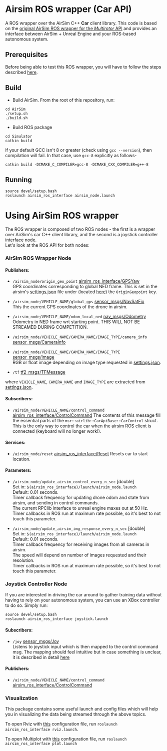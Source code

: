 # Airsim ROS wrapper (Car API)

A ROS wrapper over the AirSim C++ **Car** client library. This code is based on the [original AirSim ROS wrapper for the *Multirotor* API](https://github.com/microsoft/AirSim/tree/master/ros/src/airsim_ros_interface) and provides an interface between AirSim + Unreal Engine and your ROS-based autonomous system. 

## Prerequisites

Before being able to test this ROS wrapper, you will have to follow the steps described [here](get-ready-to-develop.md).

##  Build
- Build AirSim. From the root of this repository, run:
```
cd AirSim
./setup.sh
./build.sh
```
- Build ROS package

```
cd Simulator
catkin build
```

If your default GCC isn't 8 or greater (check using `gcc --version`), then compilation will fail. In that case, use `gcc-8` explicitly as follows-

```
catkin build -DCMAKE_C_COMPILER=gcc-8 -DCMAKE_CXX_COMPILER=g++-8
```

## Running
```
source devel/setup.bash
roslaunch airsim_ros_interface airsim_node.launch
```

# Using AirSim ROS wrapper
The ROS wrapper is composed of two ROS nodes - the first is a wrapper over AirSim's car C++ client library, and the second is a joystick controller interface node.    
Let's look at the ROS API for both nodes: 

### AirSim ROS Wrapper Node
#### Publishers:
- `/airsim_node/origin_geo_point` [airsim_ros_interface/GPSYaw](../Simulator/src/airsim_ros_interface/msg/GPSYaw.msg)   
GPS coordinates corresponding to global NED frame. This is set in the airsim's [settings.json](https://microsoft.github.io/AirSim/docs/settings/) file under (located [here](../../../UE4Project/Plugins/AirSim/Settings/settings.json)) the `OriginGeopoint` key. 

- `/airsim_node/VEHICLE_NAME/global_gps` [sensor_msgs/NavSatFix](https://docs.ros.org/api/sensor_msgs/html/msg/NavSatFix.html)   
This the current GPS coordinates of the drone in airsim. 

- `/airsim_node/VEHICLE_NAME/odom_local_ned` [nav_msgs/Odometry](https://docs.ros.org/api/nav_msgs/html/msg/Odometry.html)   
Odometry in NED frame wrt starting point.  THIS WILL NOT BE STREAMED DURING COMPETITION.

- `/airsim_node/VEHICLE_NAME/CAMERA_NAME/IMAGE_TYPE/camera_info` [sensor_msgs/CameraInfo](https://docs.ros.org/api/sensor_msgs/html/msg/CameraInfo.html)

- `/airsim_node/VEHICLE_NAME/CAMERA_NAME/IMAGE_TYPE` [sensor_msgs/Image](https://docs.ros.org/api/sensor_msgs/html/msg/Image.html)   
  RGB or float image depending on image type requested in [settings.json](../UE4Project/Plugins/AirSim/Settings/settings.json).

- `/tf` [tf2_msgs/TFMessage](https://docs.ros.org/api/tf2_msgs/html/msg/TFMessage.html)

where `VEHICLE_NAME`, `CAMERA_NAME` and `IMAGE_TYPE` are extracted from [settings.json](../UE4Project/Plugins/AirSim/Settings/settings.json).

#### Subscribers: 
- `/airsim_node/VEHICLE_NAME/control_command` [airsim_ros_interface/ControlCommand](../Simulator/src/airsim_ros_interface/msg/ControlCommand.msg) 
The contents of this message fill the essential parts of the `msr::airlib::CarApiBase::CarControl` struct. This is the only way to control the car when the airsim ROS client is connected (keyboard will no longer work!).

#### Services:

- `/airsim_node/reset` [airsim_ros_interface/Reset](../Simulator/src/airsim_ros_interface/srv/Empty.html)
 Resets car to start location.

#### Parameters:
- `/airsim_node/update_airsim_control_every_n_sec` [double]   
  Set in: `$(airsim_ros_interface)/launch/airsim_node.launch`   
  Default: 0.01 seconds.    
  Timer callback frequency for updating drone odom and state from airsim, and sending in control commands.    
  The current RPClib interface to unreal engine maxes out at 50 Hz.   
  Timer callbacks in ROS run at maximum rate possible, so it's best to not touch this parameter. 

- `/airsim_node/update_airsim_img_response_every_n_sec` [double]   
  Set in: `$(airsim_ros_interface)/launch/airsim_node.launch`   
  Default: 0.01 seconds.    
  Timer callback frequency for receiving images from all cameras in airsim.    
  The speed will depend on number of images requested and their resolution.   
  Timer callbacks in ROS run at maximum rate possible, so it's best to not touch this parameter. 

### Joystick Controller Node 

If you are interested in driving the car around to gather training data without having to rely on your autonomous system, you can use an XBox controller to do so. Simply run:

```
source devel/setup.bash
roslaunch airsim_ros_interface joystick.launch
```

#### Subscribers:
- `/joy` [sensor_msgs/Joy](https://github.com/microsoft/AirSim/tree/master/ros/src/airsim_ros_interface/msg/GPSYaw.msg)   
  Listens to joystick input which is then mapped to the control command msg. The mapping should feel intuitive but in case something is unclear, it is described in detail [here](../Simulator/src/airsim_ros_interface/src/joystick.cpp) 

#### Publishers:
- `/airsim_node/VEHICLE_NAME/control_command` [airsim_ros_interface/ControlCommand](../Simulator/src/airsim_ros_interface/msg/ControlCommand.msg) 

### Visualization
This package contains some useful launch and config files which will help you in visualizing the data being streamed through the above topics.

To open Rviz with [this](../Simulator/src/airsim_ros_interface/config/rviz/default.rviz) configuration file, run `roslaunch airsim_ros_interface rviz.launch`.

To open Multiplot with [this](../Simulator/src/airsim_ros_interface/config/multiplot/multiplot.xml) configuration file, run `roslaunch airsim_ros_interface plot.launch`